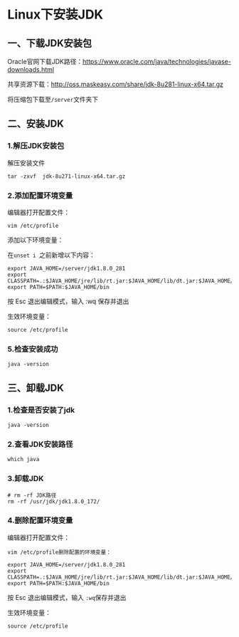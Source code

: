 # Linux下安装JDK

## 一、下载JDK安装包

Oracle官网下载JDK路径：https://www.oracle.com/java/technologies/javase-downloads.html

共享资源下载：http://oss.maskeasy.com/share/jdk-8u281-linux-x64.tar.gz

将压缩包下载至`/server`文件夹下

## 二、安装JDK

### 1.解压JDK安装包

解压安装文件

```shel
tar -zxvf  jdk-8u271-linux-x64.tar.gz
```

### 2.添加配置环境变量

编辑器打开配置文件：

```
vim /etc/profile
```

添加以下环境变量：

在`unset i `之前新增以下内容：

```
export JAVA_HOME=/server/jdk1.8.0_281
export CLASSPATH=.:$JAVA_HOME/jre/lib/rt.jar:$JAVA_HOME/lib/dt.jar:$JAVA_HOME/lib/tools.jar
export PATH=$PATH:$JAVA_HOME/bin
```

按 Esc 退出编辑模式，输入 :wq 保存并退出

生效环境变量：

```shell
source /etc/profile
```

### 5.检查安装成功

```shell
java -version
```

## 三、卸载JDK

### 1.检查是否安装了jdk

```shell
java -version
```

### 2.查看JDK安装路径

```
which java
```

### 3.卸载JDK

```
# rm -rf JDK路径
rm -rf /usr/jdk/jdk1.8.0_172/
```

### 4.删除配置环境变量

编辑器打开配置文件：

```
vim /etc/profile删除配置的环境变量：
```

```
export JAVA_HOME=/server/jdk1.8.0_281
export CLASSPATH=.:$JAVA_HOME/jre/lib/rt.jar:$JAVA_HOME/lib/dt.jar:$JAVA_HOME/lib/tools.jar
export PATH=$PATH:$JAVA_HOME/bin
```


按 Esc 退出编辑模式，输入 `:wq`保存并退出

生效环境变量：

```
source /etc/profile
```

